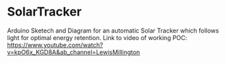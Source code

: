 # SolarTracker
Arduino Sketech and Diagram for an automatic Solar Tracker which follows light for optimal energy retention.
Link to video of working POC: https://www.youtube.com/watch?v=kpO6x_KGD8A&ab_channel=LewisMillington
